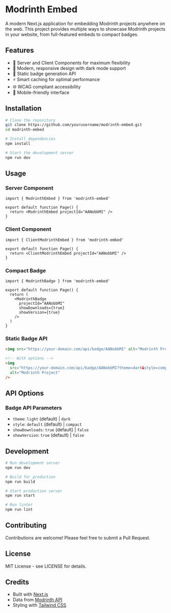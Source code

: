# Modrinth Embed

A modern Next.js application for embedding Modrinth projects anywhere on the web. This project provides multiple ways to showcase Modrinth projects in your website, from full-featured embeds to compact badges.

## Features

- 🎯 Server and Client Components for maximum flexibility
- 🎨 Modern, responsive design with dark mode support
- 🚀 Static badge generation API
- ⚡ Smart caching for optimal performance
- 🌐 WCAG compliant accessibility
- 📱 Mobile-friendly interface

## Installation

```bash
# Clone the repository
git clone https://github.com/yourusername/modrinth-embed.git
cd modrinth-embed

# Install dependencies
npm install

# Start the development server
npm run dev
```

## Usage

### Server Component

```tsx
import { ModrinthEmbed } from 'modrinth-embed'

export default function Page() {
  return <ModrinthEmbed projectId="AANobbMI" />
}
```

### Client Component

```tsx
import { ClientModrinthEmbed } from 'modrinth-embed'

export default function Page() {
  return <ClientModrinthEmbed projectId="AANobbMI" />
}
```

### Compact Badge

```tsx
import { ModrinthBadge } from 'modrinth-embed'

export default function Page() {
  return (
    <ModrinthBadge
      projectId="AANobbMI"
      showDownloads={true}
      showVersion={true}
    />
  )
}
```

### Static Badge API

```html
<img src="https://your-domain.com/api/badge/AANobbMI" alt="Modrinth Project" />

<!-- With options -->
<img
  src="https://your-domain.com/api/badge/AANobbMI?theme=dark&style=compact"
  alt="Modrinth Project"
/>
```

## API Options

### Badge API Parameters

- `theme`: `light` (default) | `dark`
- `style`: `default` (default) | `compact`
- `showDownloads`: `true` (default) | `false`
- `showVersion`: `true` (default) | `false`

## Development

```bash
# Run development server
npm run dev

# Build for production
npm run build

# Start production server
npm run start

# Run linter
npm run lint
```

## Contributing

Contributions are welcome! Please feel free to submit a Pull Request.

## License

MIT License - see LICENSE for details.

## Credits

- Built with [Next.js](https://nextjs.org/)
- Data from [Modrinth API](https://docs.modrinth.com/api-spec)
- Styling with [Tailwind CSS](https://tailwindcss.com/)
